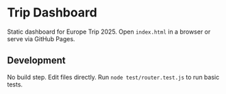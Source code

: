 # Trip Dashboard

Static dashboard for Europe Trip 2025. Open `index.html` in a browser or serve via GitHub Pages.

## Development
No build step. Edit files directly. Run `node test/router.test.js` to run basic tests.
